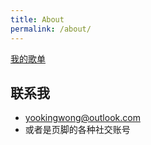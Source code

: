 ```yaml
---
title: About
permalink: /about/
---
```

[我的歌单]
## 联系我

* <yookingwong@outlook.com>
* 或者是页脚的各种社交账号

[我的歌单]:/music